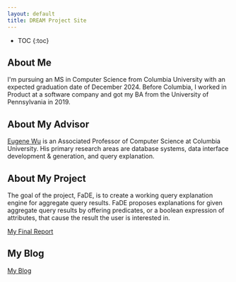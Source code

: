 ```yaml
---
layout: default
title: DREAM Project Site
---
```


* TOC
{:toc}

## About Me

I'm pursuing an MS in Computer Science from Columbia University with an expected graduation date of December 2024. Before Columbia, I worked in Product at a software company and got my BA from the University of Pennsylvania in 2019. 

## About My Advisor

[Eugene Wu](https://www.cs.columbia.edu/~ewu/) is an Associated Professor of Computer Science at Columbia University. His primary research areas are database systems, data interface development & generation, and query explanation.

## About My Project

The goal of the project, FaDE, is to create a working query explanation engine for aggregate query results. FaDE proposes explanations for given aggregate query results by offering predicates, or a boolean expression of attributes, that cause the result the user is interested in. 

[My Final Report](files/finalreport.pdf)

## My Blog

[My Blog](blog.html)
